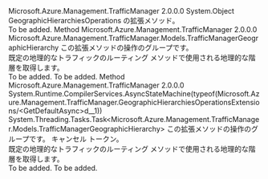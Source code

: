 <Type Name="GeographicHierarchiesOperationsExtensions" FullName="Microsoft.Azure.Management.TrafficManager.GeographicHierarchiesOperationsExtensions">
  <TypeSignature Language="C#" Value="public static class GeographicHierarchiesOperationsExtensions" />
  <TypeSignature Language="ILAsm" Value=".class public auto ansi abstract sealed beforefieldinit GeographicHierarchiesOperationsExtensions extends System.Object" />
  <TypeSignature Language="DocId" Value="T:Microsoft.Azure.Management.TrafficManager.GeographicHierarchiesOperationsExtensions" />
  <TypeSignature Language="VB.NET" Value="Public Module GeographicHierarchiesOperationsExtensions" />
  <TypeSignature Language="F#" Value="type GeographicHierarchiesOperationsExtensions = class" />
  <AssemblyInfo>
    <AssemblyName>Microsoft.Azure.Management.TrafficManager</AssemblyName>
    <AssemblyVersion>2.0.0.0</AssemblyVersion>
  </AssemblyInfo>
  <Base>
    <BaseTypeName>System.Object</BaseTypeName>
  </Base>
  <Interfaces />
  <Docs>
    <summary>
            GeographicHierarchiesOperations の拡張メソッド。
            </summary>
    <remarks>To be added.</remarks>
  </Docs>
  <Members>
    <Member MemberName="GetDefault">
      <MemberSignature Language="C#" Value="public static Microsoft.Azure.Management.TrafficManager.Models.TrafficManagerGeographicHierarchy GetDefault (this Microsoft.Azure.Management.TrafficManager.IGeographicHierarchiesOperations operations);" />
      <MemberSignature Language="ILAsm" Value=".method public static hidebysig class Microsoft.Azure.Management.TrafficManager.Models.TrafficManagerGeographicHierarchy GetDefault(class Microsoft.Azure.Management.TrafficManager.IGeographicHierarchiesOperations operations) cil managed" />
      <MemberSignature Language="DocId" Value="M:Microsoft.Azure.Management.TrafficManager.GeographicHierarchiesOperationsExtensions.GetDefault(Microsoft.Azure.Management.TrafficManager.IGeographicHierarchiesOperations)" />
      <MemberSignature Language="VB.NET" Value="&lt;Extension()&gt;&#xA;Public Function GetDefault (operations As IGeographicHierarchiesOperations) As TrafficManagerGeographicHierarchy" />
      <MemberSignature Language="F#" Value="static member GetDefault : Microsoft.Azure.Management.TrafficManager.IGeographicHierarchiesOperations -&gt; Microsoft.Azure.Management.TrafficManager.Models.TrafficManagerGeographicHierarchy" Usage="Microsoft.Azure.Management.TrafficManager.GeographicHierarchiesOperationsExtensions.GetDefault operations" />
      <MemberType>Method</MemberType>
      <AssemblyInfo>
        <AssemblyName>Microsoft.Azure.Management.TrafficManager</AssemblyName>
        <AssemblyVersion>2.0.0.0</AssemblyVersion>
      </AssemblyInfo>
      <ReturnValue>
        <ReturnType>Microsoft.Azure.Management.TrafficManager.Models.TrafficManagerGeographicHierarchy</ReturnType>
      </ReturnValue>
      <Parameters>
        <Parameter Name="operations" Type="Microsoft.Azure.Management.TrafficManager.IGeographicHierarchiesOperations" RefType="this" />
      </Parameters>
      <Docs>
        <param name="operations">
            この拡張メソッドの操作のグループです。
            </param>
        <summary>
            既定の地理的なトラフィックのルーティング メソッドで使用される地理的な階層を取得します。
            </summary>
        <returns>To be added.</returns>
        <remarks>To be added.</remarks>
      </Docs>
    </Member>
    <Member MemberName="GetDefaultAsync">
      <MemberSignature Language="C#" Value="public static System.Threading.Tasks.Task&lt;Microsoft.Azure.Management.TrafficManager.Models.TrafficManagerGeographicHierarchy&gt; GetDefaultAsync (this Microsoft.Azure.Management.TrafficManager.IGeographicHierarchiesOperations operations, System.Threading.CancellationToken cancellationToken = null);" />
      <MemberSignature Language="ILAsm" Value=".method public static hidebysig class System.Threading.Tasks.Task`1&lt;class Microsoft.Azure.Management.TrafficManager.Models.TrafficManagerGeographicHierarchy&gt; GetDefaultAsync(class Microsoft.Azure.Management.TrafficManager.IGeographicHierarchiesOperations operations, valuetype System.Threading.CancellationToken cancellationToken) cil managed" />
      <MemberSignature Language="DocId" Value="M:Microsoft.Azure.Management.TrafficManager.GeographicHierarchiesOperationsExtensions.GetDefaultAsync(Microsoft.Azure.Management.TrafficManager.IGeographicHierarchiesOperations,System.Threading.CancellationToken)" />
      <MemberSignature Language="F#" Value="static member GetDefaultAsync : Microsoft.Azure.Management.TrafficManager.IGeographicHierarchiesOperations * System.Threading.CancellationToken -&gt; System.Threading.Tasks.Task&lt;Microsoft.Azure.Management.TrafficManager.Models.TrafficManagerGeographicHierarchy&gt;" Usage="Microsoft.Azure.Management.TrafficManager.GeographicHierarchiesOperationsExtensions.GetDefaultAsync (operations, cancellationToken)" />
      <MemberType>Method</MemberType>
      <AssemblyInfo>
        <AssemblyName>Microsoft.Azure.Management.TrafficManager</AssemblyName>
        <AssemblyVersion>2.0.0.0</AssemblyVersion>
      </AssemblyInfo>
      <Attributes>
        <Attribute>
          <AttributeName>System.Runtime.CompilerServices.AsyncStateMachine(typeof(Microsoft.Azure.Management.TrafficManager.GeographicHierarchiesOperationsExtensions/&lt;GetDefaultAsync&gt;d__1))</AttributeName>
        </Attribute>
      </Attributes>
      <ReturnValue>
        <ReturnType>System.Threading.Tasks.Task&lt;Microsoft.Azure.Management.TrafficManager.Models.TrafficManagerGeographicHierarchy&gt;</ReturnType>
      </ReturnValue>
      <Parameters>
        <Parameter Name="operations" Type="Microsoft.Azure.Management.TrafficManager.IGeographicHierarchiesOperations" RefType="this" />
        <Parameter Name="cancellationToken" Type="System.Threading.CancellationToken" />
      </Parameters>
      <Docs>
        <param name="operations">
            この拡張メソッドの操作のグループです。
            </param>
        <param name="cancellationToken">
            キャンセル トークン。
            </param>
        <summary>
            既定の地理的なトラフィックのルーティング メソッドで使用される地理的な階層を取得します。
            </summary>
        <returns>To be added.</returns>
        <remarks>To be added.</remarks>
      </Docs>
    </Member>
  </Members>
</Type>